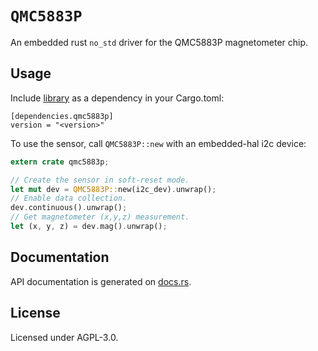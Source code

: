 # `QMC5883P`

An embedded rust `no_std` driver for the QMC5883P magnetometer chip.

## Usage

Include [library](https://crates.io/crates/qmc5883p) as a dependency in your Cargo.toml:

```
[dependencies.qmc5883p]
version = "<version>"
```

To use the sensor, call `QMC5883P::new` with an embedded-hal i2c device:
```rust
extern crate qmc5883p;

// Create the sensor in soft-reset mode.
let mut dev = QMC5883P::new(i2c_dev).unwrap();
// Enable data collection.
dev.continuous().unwrap();
// Get magnetometer (x,y,z) measurement.
let (x, y, z) = dev.mag().unwrap();
```

## Documentation

API documentation is generated on [docs.rs](https://docs.rs/qmc5883p).

## License

Licensed under AGPL-3.0.

